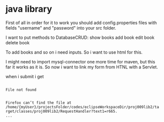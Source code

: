 # java library


First of all in order for it to work you should add config.properties files with fields "username" and "password" into your src folder.

I want to put methods to DatabaseCRUD:
show books
add book
edit book
delete book

To add books and so on i need inputs.
So i want to use html for this. 

I might need to import mysql-connector one more time for maven, but this far it works as it is.
So now i want to link my form from HTNL with a Servlet.

when i submit i get

<code>
File not found

Firefox can’t find the file at /home/{myUser}/projectsFolder/codes/eclipseWorkspaceDir/proj009lib2/target/classes/proj009lib2/RequestHandler?text1=r665.
...
</code>